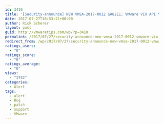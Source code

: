 ```yaml
---
id: 3410
title: '[Security-announce] NEW VMSA-2017-0012 &#8211; VMware VIX API VM Direct Access Function security issue'
date: 2017-07-27T10:53:21+00:00
author: Rick Scherer
layout: post
guid: http://vmwaretips.com/wp/?p=3410
permalink: /2017/07/27/security-announce-new-vmsa-2017-0012-vmware-vix-api-vm-direct-access-function-security-issue/
redirect_from: /wp/2017/07/27/security-announce-new-vmsa-2017-0012-vmware-vix-api-vm-direct-access-function-security-issue/
ratings_users:
  - "0"
ratings_score:
  - "0"
ratings_average:
  - "0"
views:
  - "1742"
categories:
  - Alert
tags:
  - alert
  - Bug
  - patch
  - support
  - VMware
---
```

